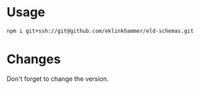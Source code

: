 # Usage
```bash
npm i git+ssh://git@github.com/eklinkhammer/eld-schemas.git
```

# Changes
Don't forget to change the version.